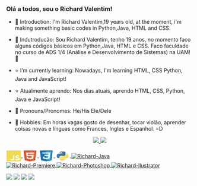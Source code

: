 ### Olá a todos, sou o Richard Valentim!

- 🌿 Introduction: I'm Richard Valentim,19 years old, at the moment, i'm making something basic codes in Python,Java, HTML and CSS.     
- 🥦 Indutroducão: Sou Richard Valentim, tenho 19 anos, no momento faco alguns códigos básicos em Python,Java, HTML e CSS. Faco faculdade no curso de ADS 1/4             (Análise e Desenvolvimento de Sistemas) na UAM! 🥦

- ⭐ I’m currently learning: Nowadays, I'm learning HTML, CSS Python, Java and JavaScript!
- ⭐ Atualmente aprendo: Nos dias atuais, aprendo HTML, CSS, Python, Java e JavaScript!
     
- 🦅 Pronouns/Pronomes: He/His Ele/Dele
  
- 🎇 Hobbies: Em horas vagas gosto de desenhar, tocar violão, aprender coisas novas e línguas como Frances, Ingles e Espanhol. =D

<div align="center">
  <a href="https://github.com/valenart">
  <img height="180em" src="https://github-readme-stats.vercel.app/api?username=valenart&show_icons=true&theme=tokyonight&include_all_commits=true&count_private=true"/>
  <img height="180em" src="https://github-readme-stats.vercel.app/api/top-langs/?username=valenart&layout=compact&langs_count=7&theme=tokyonight"/>
</div>
<div style="display: inline_block"><br>
  <img align="center" alt="Richard-Js" height="30" width="40" src="https://raw.githubusercontent.com/devicons/devicon/master/icons/javascript/javascript-plain.svg">
  <img align="center" alt="Richard-HTML" height="30" width="40" src="https://raw.githubusercontent.com/devicons/devicon/master/icons/html5/html5-original.svg">
  <img align="center" alt="Richard-CSS" height="30" width="40" src="https://raw.githubusercontent.com/devicons/devicon/master/icons/css3/css3-original.svg">
  <img align="center" alt="Richard-Python" height="30" width="40" src="https://raw.githubusercontent.com/devicons/devicon/master/icons/python/python-original.svg">
  <img align="center" alt="Richard-Java" height"30" width="40" top=10px src="https://cdn.jsdelivr.net/gh/devicons/devicon/icons/java/java-original-wordmark.svg">
 </div>
 
 <div>
      <img align="center" alt="Richard-Premiere" height="30" width="40" src="https://cdn.jsdelivr.net/gh/devicons/devicon/icons/premierepro/premierepro-original.svg">
      <img align="center" alt="Richard-Photoshop" height="30" width="40" src="https://cdn.jsdelivr.net/gh/devicons/devicon/icons/photoshop/photoshop-line.svg">
      <img align="center" alt="Richard-Ilustrator" height="30" width="40" src="https://cdn.jsdelivr.net/gh/devicons/devicon/icons/illustrator/illustrator-line.svg">
 </div>    
     
  <a href="https://instagram.com/r_valentims" target="_blank"><img src="https://img.shields.io/badge/-Instagram-%23E4405F?style=for-the-badge&logo=instagram&logoColor=white" target="_blank"></a>
  <a href = "mailto:richardvalentim.corp@gmail.com"><img src="https://img.shields.io/badge/-Gmail-%23333?style=for-the-badge&logo=gmail&logoColor=white" target="_blank"></a>
  <a href = "https://twitter.com/ValentimR3" target="_blank"><img src="https://img.shields.io/badge/Twitter-1DA1F2?style=for-the-badge&logo=twitter&logoColor=white" target="_blank"></a> 
  <a href = "https://www.linkedin.com/in/richard-valentim-da-silva-a9010923b/" target="_blank"><img src="[https://img.shields.io/badge/Twitter-1DA1F2?style=for-the-badge&logo=twitter&logoColor=white](https://img.shields.io/badge/LinkedIn-0077B5?style=for-the-badge&logo=linkedin&logoColor=white)" target="_blank"></a> 
